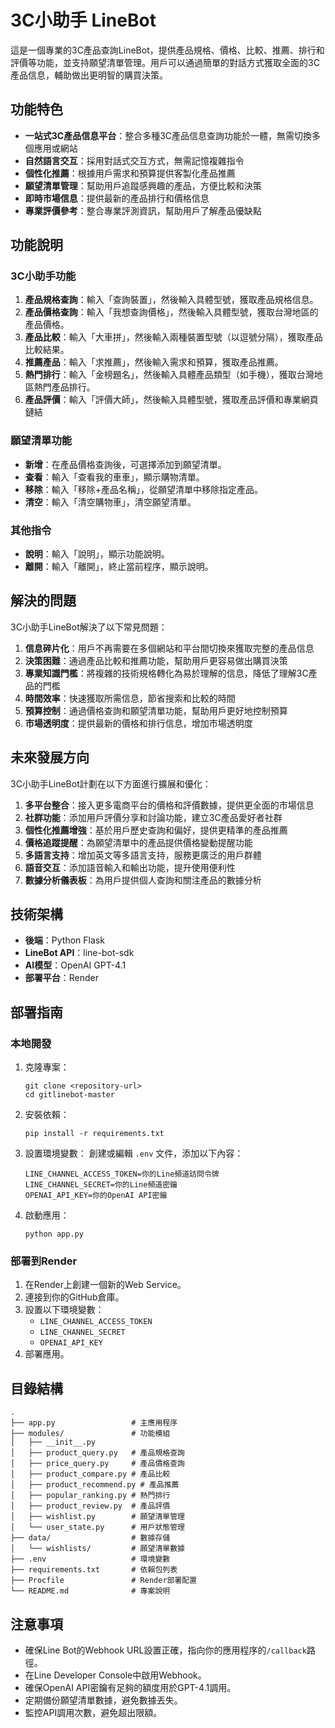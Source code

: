 # 3C小助手 LineBot

這是一個專業的3C產品查詢LineBot，提供產品規格、價格、比較、推薦、排行和評價等功能，並支持願望清單管理。用戶可以通過簡單的對話方式獲取全面的3C產品信息，輔助做出更明智的購買決策。

## 功能特色

- **一站式3C產品信息平台**：整合多種3C產品信息查詢功能於一體，無需切換多個應用或網站
- **自然語言交互**：採用對話式交互方式，無需記憶複雜指令
- **個性化推薦**：根據用戶需求和預算提供客製化產品推薦
- **願望清單管理**：幫助用戶追蹤感興趣的產品，方便比較和決策
- **即時市場信息**：提供最新的產品排行和價格信息
- **專業評價參考**：整合專業評測資訊，幫助用戶了解產品優缺點

## 功能說明

### 3C小助手功能

1. **產品規格查詢**：輸入「查詢裝置」，然後輸入具體型號，獲取產品規格信息。
2. **產品價格查詢**：輸入「我想查詢價格」，然後輸入具體型號，獲取台灣地區的產品價格。
3. **產品比較**：輸入「大車拼」，然後輸入兩種裝置型號（以逗號分隔），獲取產品比較結果。
4. **推薦產品**：輸入「求推薦」，然後輸入需求和預算，獲取產品推薦。
5. **熱門排行**：輸入「金榜題名」，然後輸入具體產品類型（如手機），獲取台灣地區熱門產品排行。
6. **產品評價**：輸入「評價大師」，然後輸入具體型號，獲取產品評價和專業網頁鏈結

### 願望清單功能

- **新增**：在產品價格查詢後，可選擇添加到願望清單。
- **查看**：輸入「查看我的車車」，顯示購物清單。
- **移除**：輸入「移除+產品名稱」，從願望清單中移除指定產品。
- **清空**：輸入「清空購物車」，清空願望清單。

### 其他指令

- **說明**：輸入「說明」，顯示功能說明。
- **離開**：輸入「離開」，終止當前程序，顯示說明。

## 解決的問題

3C小助手LineBot解決了以下常見問題：

1. **信息碎片化**：用戶不再需要在多個網站和平台間切換來獲取完整的產品信息
2. **決策困難**：通過產品比較和推薦功能，幫助用戶更容易做出購買決策
3. **專業知識門檻**：將複雜的技術規格轉化為易於理解的信息，降低了理解3C產品的門檻
4. **時間效率**：快速獲取所需信息，節省搜索和比較的時間
5. **預算控制**：通過價格查詢和願望清單功能，幫助用戶更好地控制預算
6. **市場透明度**：提供最新的價格和排行信息，增加市場透明度

## 未來發展方向

3C小助手LineBot計劃在以下方面進行擴展和優化：

1. **多平台整合**：接入更多電商平台的價格和評價數據，提供更全面的市場信息
2. **社群功能**：添加用戶評價分享和討論功能，建立3C產品愛好者社群
3. **個性化推薦增強**：基於用戶歷史查詢和偏好，提供更精準的產品推薦
4. **價格追蹤提醒**：為願望清單中的產品提供價格變動提醒功能
5. **多語言支持**：增加英文等多語言支持，服務更廣泛的用戶群體
6. **語音交互**：添加語音輸入和輸出功能，提升使用便利性
7. **數據分析儀表板**：為用戶提供個人查詢和關注產品的數據分析

## 技術架構

- **後端**：Python Flask
- **LineBot API**：line-bot-sdk
- **AI模型**：OpenAI GPT-4.1
- **部署平台**：Render

## 部署指南

### 本地開發

1. 克隆專案：
   ```
   git clone <repository-url>
   cd gitlinebot-master
   ```

2. 安裝依賴：
   ```
   pip install -r requirements.txt
   ```

3. 設置環境變數：
   創建或編輯 `.env` 文件，添加以下內容：
   ```
   LINE_CHANNEL_ACCESS_TOKEN=你的Line頻道訪問令牌
   LINE_CHANNEL_SECRET=你的Line頻道密鑰
   OPENAI_API_KEY=你的OpenAI API密鑰
   ```

4. 啟動應用：
   ```
   python app.py
   ```

### 部署到Render

1. 在Render上創建一個新的Web Service。
2. 連接到你的GitHub倉庫。
3. 設置以下環境變數：
   - `LINE_CHANNEL_ACCESS_TOKEN`
   - `LINE_CHANNEL_SECRET`
   - `OPENAI_API_KEY`
4. 部署應用。

## 目錄結構

```
.
├── app.py                 # 主應用程序
├── modules/               # 功能模組
│   ├── __init__.py
│   ├── product_query.py   # 產品規格查詢
│   ├── price_query.py     # 產品價格查詢
│   ├── product_compare.py # 產品比較
│   ├── product_recommend.py # 產品推薦
│   ├── popular_ranking.py # 熱門排行
│   ├── product_review.py  # 產品評價
│   ├── wishlist.py        # 願望清單管理
│   └── user_state.py      # 用戶狀態管理
├── data/                  # 數據存儲
│   └── wishlists/         # 願望清單數據
├── .env                   # 環境變數
├── requirements.txt       # 依賴包列表
├── Procfile               # Render部署配置
└── README.md              # 專案說明
```

## 注意事項

- 確保Line Bot的Webhook URL設置正確，指向你的應用程序的`/callback`路徑。
- 在Line Developer Console中啟用Webhook。
- 確保OpenAI API密鑰有足夠的額度用於GPT-4.1調用。
- 定期備份願望清單數據，避免數據丟失。
- 監控API調用次數，避免超出限額。